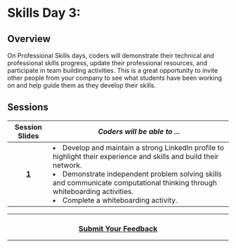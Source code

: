 # Skills Day 3:

## Overview
On Professional Skills days, coders will demonstrate their technical and professional skills progress, update their professional resources, and participate in team building activities. This is a great opportunity to invite other people from your company to see what students have been working on and help guide them as they develop their skills.


## Sessions 
|Session Slides|*Coders will be able to ...*|
|:-------:|-------|
|[**1**](https://drive.google.com/open?id=1nWz0c4s8r9X5JCnNXuemVAtFHJl_TCOUdhByWxNRLek)| <li> Develop and maintain a strong LinkedIn profile to highlight their experience and skills and build their network.</li> <li>Demonstrate independent problem solving skills and communicate computational thinking through whiteboarding activities.</li> <li> Complete a whiteboarding activity.</li>|[Skills Day Company Invite](https://docs.google.com/document/d/1VUSsZo98NEphSdwJNeo1IINm90TlFBRYzqQT8zvdhbU/edit#)<br>[Skills Day Info Sheet](https://docs.google.com/document/d/1NolKmKi15Wmbwrb2mOQHdvR2r2gqULiUvIebIZD7PBs/edit#)|

----
<h3 align="center"><a href="https://docs.google.com/forms/d/e/1FAIpQLSeLpI-m6UKvIxk97F8R1iidFRaYXJ3dfcUuIjx2Pz0WMfO1SA/viewform">Submit Your Feedback</a> </h3>

----
